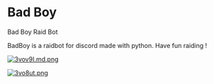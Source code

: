 # Bad Boy

Bad Boy Raid Bot

BadBoy is a raidbot for discord made with python.
Have fun raiding !

<a href="https://freeimage.host/i/3vov9I"><img src="https://iili.io/3vov9I.md.png" alt="3vov9I.md.png" border="0"></a>

<a href="https://freeimage.host/fr"><img src="https://iili.io/3vo8ut.png" alt="3vo8ut.png" border="0"></a>
